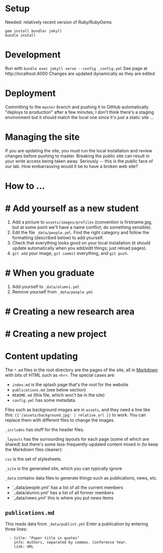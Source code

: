 # Setup

Needed: relatively recent version of Ruby/RubyGems

```
gem install bundler jekyll
bundle install
```

# Development

Run with `bundle exec jekyll serve --config _config.yml`
See page at http://localhost:4000
Changes are updated dynamically as they are edited

# Deployment

Committing to the `master` branch and pushing it to GitHub automatically "deploys to production" after a few minutes; I don't think there's a staging environment but it should match the local one since it's just a static site ...

# Managing the site

If you are updating the site, you must run the local installation and review
changes before pushing to master. Breaking the public site can result in your
write access being taken away. Seriously -- this is the public face of our lab.
How embarrassing would it be to have a broken web site?

# How to ...
# # Add yourself as a new student
1. Add a picture to `assets/images/profiles` (convention is firstname.jpg, but at some point we'll have a name conflict; do something sensible).
2. Edit the file `_data/people.yml`. Find the right category and follow the formatting (described below) to add yourself.
3. Check that everything looks good on your local installation (it should update automatically when you add/edit things; just reload pages).
4. `git add` your image, `git commit` everything, and `git push`.

# # When you graduate
1. Add yourself to `_data/alumni.yml`
2. Remove yourself from `_data/people.yml`

# # Creating a new research area

# # Creating a new project

# Content updating

The `*.md` files in the root directory are the pages of the site, all in [Markdown](https://markdown-guide.readthedocs.io/en/latest/basics.html) with bits of HTML such as `<hr>`. The special cases are:

- `index.md` is the splash page that's the root for the website
- `publications.md` (see below section)
- `README.md` (this file, which won't be in the site)
- `config.yml` has some metadata.

Files such as background images are in `assets`, and they need a line like this: `{{'/assets/background.jpg' | relative_url }}` to work. You can replace them with different files to change the images.

`_includes` has stuff for the header files.

`_layouts` has the surrounding layouts for each page (some of which are shared) but there's some less-frequently-updated content mixed in (to keep the Markdown files cleaner):

`css` is the set of stylesheets.

`_site` is the generated site, which you can typically ignore

`_data` contains data files to generate things such as publications, news, etc.
- `_data/people.yml' has a list of all the current members
- `_data/alumni.yml' has a list of all former members
- `_data/news.yml' this is where you put news items

## `publications.md`

This reads data from `_data/publist.yml`
Enter a publication by entering three lines:
```
  - title: "Paper title in quotes"
    info: Authors, separated by commas. Conference Year.
    link: URL
```


